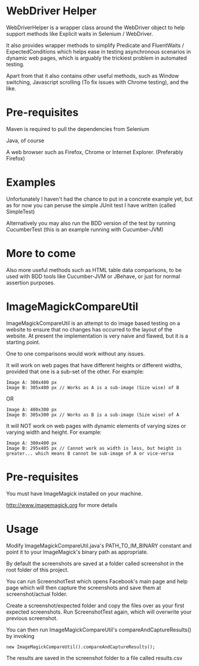 WebDriver Helper
================

WebDriverHelper is a wrapper class around the WebDriver object to help support methods like Explicit waits in Selenium / WebDriver.

It also provides wrapper methods to simplify Predicate and FluentWaits / ExpectedConditions which helps ease in testing asynchronous scenarios in dynamic web pages, which is arguably the trickiest problem in automated testing.

Apart from that it also contains other useful methods, such as Window switching, Javascript scrolling (To fix issues with Chrome testing), and the like.

Pre-requisites
==============

Maven is required to pull the dependencies from Selenium

Java, of course

A web browser such as Firefox, Chrome or Internet Explorer. (Preferably Firefox)

Examples
========

Unfortunately I haven't had the chance to put in a concrete example yet, but as for now you can peruse the simple JUnit test I have written (called SimpleTest)

Alternatively you may also run the BDD version of the test by running CucumberTest (this is an example running with Cucumber-JVM)

More to come
============

Also more useful methods such as HTML table data comparisons, to be used with BDD tools like Cucumber-JVM or JBehave, or just for normal assertion purposes.



ImageMagickCompareUtil
======================

ImageMagickCompareUtil is an attempt to do image based testing on a website to ensure that no changes has occurred to the layout of the website. At present the implementation is very naive and flawed, but it is a starting point.

One to one comparisons would work without any issues.

It will work on web pages that have different heights or different widths, provided that one is a sub-set of the other. For example:

```
Image A: 300x400 px
Image B: 305x400 px // Works as A is a sub-image (Size wise) of B
```

OR

```
Image A: 400x300 px
Image B: 305x300 px // Works as B is a sub-image (Size wise) of A
```

It will NOT work on web pages with dynamic elements of varying sizes or varying width and height. For example:

```
Image A: 300x400 px
Image B: 295x405 px // Cannot work as width is less, but height is greater... which means B cannot be sub-image of A or vice-versa
```

Pre-requisites
==============

You must have ImageMagick installed on your machine.

http://www.imagemagick.org for more details

Usage
=====

Modify ImageMagickCompareUtil.java's PATH_TO_IM_BINARY constant and point it to your ImageMagick's binary path as appropriate.

By default the screenshots are saved at a folder called screenshot in the root folder of this project.

You can run ScreenshotTest which opens Facebook's main page and help page which will then capture the screenshots and save them at screenshot/actual folder.

Create a screenshot/expected folder and copy the files over as your first expected screenshots. Run ScreenshotTest again, which will overwrite your previous screenshot.

You can then run ImageMagickCompareUtil's compareAndCaptureResults() by invoking

```
new ImageMagickCompareUtil().compareAndCaptureResults();
```

The results are saved in the screenshot folder to a file called results.csv